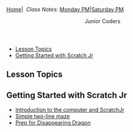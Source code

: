[Home](https://kyoto-lesson.github.io/)| &nbsp;*Class Notes:* [Monday PM](../monday_pm)|[Saturday PM](../saturday_pm)

<header>
Junior Coders
</header>

* [Lesson Topics](#lesson-topics)
* [Getting Started with Scratch Jr](#getting-started-with-scratch-jr)

## Lesson Topics

## Getting Started with Scratch Jr
  * [Introduction to the computer and ScratchJr](./jc_a_001.html)
  * [Simple two-line maze](./jc_a_002.html)
  * [Prep for Disappearing Dragon](./jc_a_003.html)
